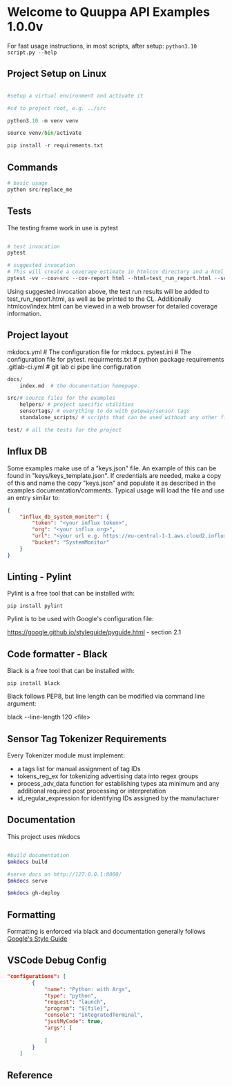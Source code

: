 # Welcome to Quuppa API Examples 1.0.0v

For fast usage instructions, in most scripts, after setup:
`python3.10 script.py --help`

## Project Setup on Linux

```python

#setup a virtual environment and activate it

#cd to project root, e.g. ../src

python3.10 -m venv venv

source venv/bin/activate

pip install -r requirements.txt

```

## Commands

```python
# basic usage
python src/replace_me

```

## Tests

The testing frame work in use is pytest

```python

# test invocation
pytest

# suggested invocation
# This will create a coverage estimate in htmlcov directory and a html test status report with a bit more verbosity
pytest -vv --cov=src --cov-report html --html=test_run_report.html --self-contained-html --showlocals
```

Using suggested invocation above, the test run results will be added to test_run_report.html, as well as be printed to the CL.
Additionally htmlcov/index.html can be viewed in a web browser for detailed coverage information.

## Project layout

mkdocs.yml # The configuration file for mkdocs.
pytest.ini # The configuration file for pytest.
requirments.txt # python package requirements
.gitlab-ci.yml # git lab ci pipe line configuration

```python
docs/
    index.md  # the documentation homepage.

src/# source files for the examples
    helpers/ # project specific utilities
    sensortags/ # everything to do with gateway/sensor tags
    standalone_scripts/ # scripts that can be used without any other files

test/ # all the tests for the project

```

## Influx DB

Some examples make use of a "keys.json" file. An example of this can be found in "keys/keys_template.json". If credentials are needed, make a copy of this and name the copy "keys.json" and populate it as described in the examples documentation/comments. Typical usage will load the file and use an entry similar to:

```json
{
    "influx_db_system_monitor": {
        "token": "<your influx token>",
        "org": "<your influx org>",
        "url": "<your url e.g. https://eu-central-1-1.aws.cloud2.influxdata.com>",
        "bucket": "SystemMonitor"
    }
}

```

## Linting - Pylint

Pylint is a free tool that can be installed with:

```console
pip install pylint
```

Pylint is to be used with Google's configuration file:

https://google.github.io/styleguide/pyguide.html - section 2.1

## Code formatter - Black

Black is a free tool that can be installed with:

```console
pip install black
```

Black follows PEP8, but line length can be modified via command line argument:

black --line-length 120 \<file>

## Sensor Tag Tokenizer Requirements

Every Tokenizer module must implement:

- a tags list for manual assignment of tag IDs
- tokens_reg_ex for tokenizing advertising data into regex groups
- process_adv_data function for establishing types ata minimum and any additional required post processing or interpretation
- id_regular_expression for identifying IDs assigned by the manufacturer 

## Documentation

This project uses mkdocs

```bash

#build documentation
$mkdocs build

#serve docs on http://127.0.0.1:8000/
$mkdocs serve

$mkdocs gh-deploy

```

## Formatting

Formatting is enforced via black and documentation generally follows [Google's Style Guide](https://google.github.io/styleguide/pyguide.html#38-comments-and-docstrings)

## VSCode Debug Config

```json
"configurations": [
        {
            "name": "Python: with Args",
            "type": "python",
            "request": "launch",
            "program": "${file}",
            "console": "integratedTerminal",
            "justMyCode": true,
            "args": [
                
            ]
        }
    ]
```

## Reference



